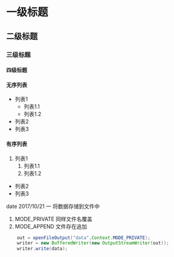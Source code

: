 # 一级标题
## 二级标题
### 三级标题
#### 四级标题

#### 无序列表
- 列表1
    - 列表1.1
    - 列表1.2
- 列表2
- 列表3

#### 有序列表
1. 列表1
    1. 列表1.1
    2. 列表1.2
- 列表2
- 列表3

date 2017/10/21 
一 将数据存储到文件中
1. MODE_PRIVATE 同样文件名覆盖
2. MODE_APPEND 文件存在追加
``` java
    out = openFileOutput("data",Context.MODE_PRIVATE);
    writer = new BufferedWriter(new OutputStreamWriter(out));
    writer.write(data);
